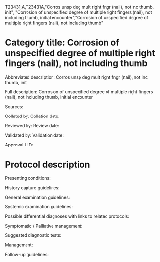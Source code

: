 T23431,A,T23431A,"Corros unsp deg mult right fngr (nail), not inc thumb, init", "Corrosion of unspecified degree of multiple right fingers (nail), not including thumb, initial encounter","Corrosion of unspecified degree of multiple right fingers (nail), not including thumb"
# Category title: Corrosion of unspecified degree of multiple right fingers (nail), not including thumb

Abbreviated description: Corros unsp deg mult right fngr (nail), not inc thumb, init

Full description: Corrosion of unspecified degree of multiple right fingers (nail), not including thumb, initial encounter

Sources:

Collated by:
Collation date:

Reviewed by:
Review date:

Validated by:
Validation date:

Approval UID:

# Protocol description

Presenting conditions:

History capture guidelines:

General examination guidelines:

Systemic examination guidelines:

Possible differential diagnoses with links to related protocols:

Symptomatic / Palliative management:

Suggested diagnostic tests:

Management:

Follow-up guidelines:
